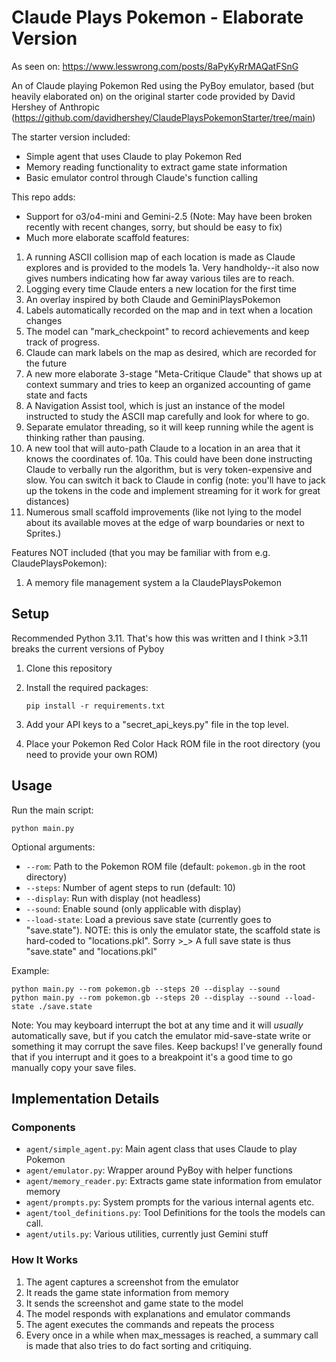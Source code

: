 # Claude Plays Pokemon - Elaborate Version

As seen on: https://www.lesswrong.com/posts/8aPyKyRrMAQatFSnG

An of Claude playing Pokemon Red using the PyBoy emulator, based (but heavily elaborated on) on the original starter code provided by David Hershey of Anthropic (https://github.com/davidhershey/ClaudePlaysPokemonStarter/tree/main) 

The starter version included:

- Simple agent that uses Claude to play Pokemon Red
- Memory reading functionality to extract game state information
- Basic emulator control through Claude's function calling

This repo adds:

- Support for o3/o4-mini and Gemini-2.5 (Note: May have been broken recently with recent changes, sorry, but should be easy to fix)
- Much more elaborate scaffold features:

1. A running ASCII collision map of each location is made as Claude explores and is provided to the models
   1a. Very handholdy--it also now gives numbers indicating how far away various tiles are to reach.
2. Logging every time Claude enters a new location for the first time
3. An overlay inspired by both Claude and GeminiPlaysPokemon
4. Labels automatically recorded on the map and in text when a location changes
5. The model can "mark_checkpoint" to record achievements and keep track of progress.
6. Claude can mark labels on the map as desired, which are recorded for the future
7. A new more elaborate 3-stage "Meta-Critique Claude" that shows up at context summary and tries to keep an organized accounting of game state and facts
8. A Navigation Assist tool, which is just an instance of the model instructed to study the ASCII map carefully and look for where to go.
9. Separate emulator threading, so it will keep running while the agent is thinking rather than pausing.
10. A new tool that will auto-path Claude to a location in an area that it knows the coordinates of.
   10a. This could have been done instructing Claude to verbally run the algorithm, but is very token-expensive and slow. You can switch it back to Claude in config (note: you'll have to jack up the tokens in the code and implement streaming for it work for great distances)
11. Numerous small scaffold improvements (like not lying to the model about its available moves at the edge of warp boundaries or next to Sprites.)

Features NOT included (that you may be familiar with from e.g. ClaudePlaysPokemon):

1. A memory file management system a la ClaudePlaysPokemon

## Setup
Recommended Python 3.11. That's how this was written and I think >3.11 breaks the current versions of Pyboy

1. Clone this repository
2. Install the required packages:
   ```
   pip install -r requirements.txt
   ```
3. Add your API keys to a "secret_api_keys.py" file in the top level.

4. Place your Pokemon Red Color Hack ROM file in the root directory (you need to provide your own ROM)

## Usage

Run the main script:

```
python main.py
```

Optional arguments:
- `--rom`: Path to the Pokemon ROM file (default: `pokemon.gb` in the root directory)
- `--steps`: Number of agent steps to run (default: 10)
- `--display`: Run with display (not headless)
- `--sound`: Enable sound (only applicable with display)
- `--load-state`: Load a previous save state (currently goes to "save.state"). 
                  NOTE: this is only the emulator state, the scaffold state is hard-coded to "locations.pkl". Sorry >_> A full save state is thus "save.state" and "locations.pkl"

Example:
```
python main.py --rom pokemon.gb --steps 20 --display --sound
python main.py --rom pokemon.gb --steps 20 --display --sound --load-state ./save.state
```

Note: You may keyboard interrupt the bot at any time and it will *usually* automatically save, but if you catch the emulator mid-save-state write or something it may corrupt the save files. Keep backups! I've generally found that if you interrupt and it goes to a breakpoint it's a good time to go manually copy your save files.

## Implementation Details

### Components

- `agent/simple_agent.py`: Main agent class that uses Claude to play Pokemon
- `agent/emulator.py`: Wrapper around PyBoy with helper functions
- `agent/memory_reader.py`: Extracts game state information from emulator memory
- `agent/prompts.py`: System prompts for the various internal agents etc.
- `agent/tool_definitions.py`: Tool Definitions for the tools the models can call.
- `agent/utils.py`: Various utilities, currently just Gemini stuff

### How It Works

1. The agent captures a screenshot from the emulator
2. It reads the game state information from memory
3. It sends the screenshot and game state to the model
4. The model responds with explanations and emulator commands
5. The agent executes the commands and repeats the process
6. Every once in a while when max_messages is reached, a summary call is made that also tries to do fact sorting and critiquing.
